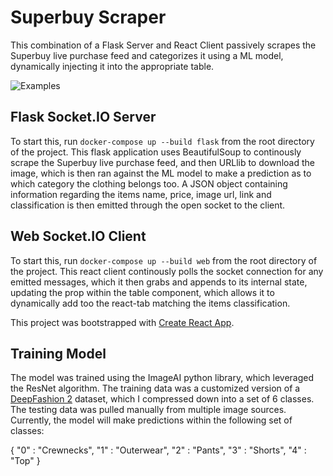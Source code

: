 # Superbuy Scraper
This combination of a Flask Server and React Client passively scrapes the Superbuy live purchase feed and categorizes it using a ML model, dynamically injecting it into the appropriate table.

![Examples](https://gyazo.com/ad75e0cb8f915707c338320cdde9a927)

## Flask Socket.IO Server

To start this, run ``docker-compose up --build flask`` from the root directory of the project. This flask application uses BeautifulSoup to continously scrape the Superbuy live purchase feed, and then URLlib to download the image, which is then ran against the ML model to make a prediction as to which category the clothing belongs too. A JSON object containing information regarding the items name, price, image url, link and classification is then emitted through the open socket to the client.

## Web Socket.IO Client

To start this, run ``docker-compose up --build web`` from the root directory of the project. This react client continously polls the socket connection for any emitted messages, which it then grabs and appends to its internal state, updating the prop within the table component, which allows it to dynamically add too the react-tab matching the items classification.

This project was bootstrapped with [Create React App](https://github.com/facebook/create-react-app).

## Training Model

The model was trained using the ImageAI python library, which leveraged the ResNet algorithm. The training data was a customized version of a [DeepFashion 2](https://github.com/switchablenorms/DeepFashion2) dataset, which I compressed down into a set of 6 classes. The testing data was pulled manually from multiple image sources. Currently, the model will make predictions within the following set of classes:

{
    "0" : "Crewnecks",
    "1" : "Outerwear",
    "2" : "Pants",
    "3" : "Shorts",
    "4" : "Top"
}

